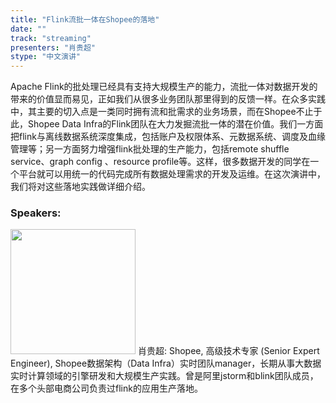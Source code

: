 ```yaml
---
title: "Flink流批一体在Shopee的落地"
date: "" 
track: "streaming"
presenters: "肖贵超"
stype: "中文演讲"
---
```

Apache Flink的批处理已经具有支持大规模生产的能力，流批一体对数据开发的带来的价值显而易见，正如我们从很多业务团队那里得到的反馈一样。在众多实践中，其主要的切入点是一类同时拥有流和批需求的业务场景，而在Shopee不止于此，Shopee Data Infra的Flink团队在大力发掘流批一体的潜在价值。我们一方面把flink与离线数据系统深度集成，包括账户及权限体系、元数据系统、调度及血缘管理等；另一方面努力增强flink批处理的生产能力，包括remote shuffle service、graph config 、resource profile等。这样，很多数据开发的同学在一个平台就可以用统一的代码完成所有数据处理需求的开发及运维。在这次演讲中，我们将对这些落地实践做详细介绍。
 ### Speakers: 
 <img src="images/speaker/1046.png" width="200" />
 肖贵超: Shopee, 高级技术专家 (Senior Expert Engineer), Shopee数据架构（Data Infra）实时团队manager，长期从事大数据实时计算领域的引擎研发和大规模生产实践。曾是阿里jstorm和blink团队成员，在多个头部电商公司负责过flink的应用生产落地。
 